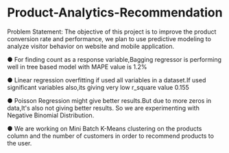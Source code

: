 # Product-Analytics-Recommendation

Problem Statement: The objective of this project is to improve the product conversion rate and performance, we plan to use predictive modeling to analyze visitor behavior on website and mobile application.

●	For finding count as a response variable,Bagging regressor is performing well in tree based model with MAPE value is 1.2%

●	Linear regression overfitting if used all variables in a dataset.If used significant variables also,its giving very low r_square value 0.155

●	Poisson Regression might give better results.But due to more zeros in data,It's also not giving better results. So we are experimenting with Negative Binomial Distribution.

●	We are working on Mini Batch K-Means clustering on the products column and the number of customers in order to recommend products to the user.
